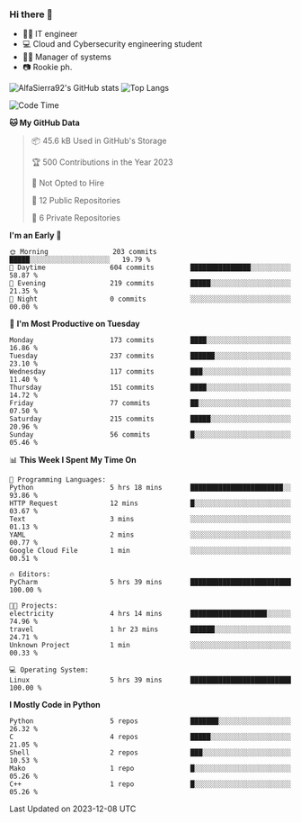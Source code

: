 ### Hi there 👋
- 👨‍💻 IT engineer
- 💻 Cloud and Cybersecurity engineering student
- 👨‍💼 Manager of systems
- 📷 Rookie ph.


![AlfaSierra92's GitHub stats](https://github-readme-stats.vercel.app/api?username=AlfaSierra92&theme=nord)
![Top Langs](https://github-readme-stats.vercel.app/api/top-langs/?username=AlfaSierra92&theme=nord&layout=compact)

<!--START_SECTION:waka-->
![Code Time](http://img.shields.io/badge/Code%20Time-37%20hrs%2054%20mins-blue)

**🐱 My GitHub Data** 

> 📦 45.6 kB Used in GitHub's Storage 
 > 
> 🏆 500 Contributions in the Year 2023
 > 
> 🚫 Not Opted to Hire
 > 
> 📜 12 Public Repositories 
 > 
> 🔑 6 Private Repositories 
 > 
**I'm an Early 🐤** 

```text
🌞 Morning                203 commits         █████░░░░░░░░░░░░░░░░░░░░   19.79 % 
🌆 Daytime                604 commits         ███████████████░░░░░░░░░░   58.87 % 
🌃 Evening                219 commits         █████░░░░░░░░░░░░░░░░░░░░   21.35 % 
🌙 Night                  0 commits           ░░░░░░░░░░░░░░░░░░░░░░░░░   00.00 % 
```
📅 **I'm Most Productive on Tuesday** 

```text
Monday                   173 commits         ████░░░░░░░░░░░░░░░░░░░░░   16.86 % 
Tuesday                  237 commits         ██████░░░░░░░░░░░░░░░░░░░   23.10 % 
Wednesday                117 commits         ███░░░░░░░░░░░░░░░░░░░░░░   11.40 % 
Thursday                 151 commits         ████░░░░░░░░░░░░░░░░░░░░░   14.72 % 
Friday                   77 commits          ██░░░░░░░░░░░░░░░░░░░░░░░   07.50 % 
Saturday                 215 commits         █████░░░░░░░░░░░░░░░░░░░░   20.96 % 
Sunday                   56 commits          █░░░░░░░░░░░░░░░░░░░░░░░░   05.46 % 
```


📊 **This Week I Spent My Time On** 

```text
💬 Programming Languages: 
Python                   5 hrs 18 mins       ███████████████████████░░   93.86 % 
HTTP Request             12 mins             █░░░░░░░░░░░░░░░░░░░░░░░░   03.67 % 
Text                     3 mins              ░░░░░░░░░░░░░░░░░░░░░░░░░   01.13 % 
YAML                     2 mins              ░░░░░░░░░░░░░░░░░░░░░░░░░   00.77 % 
Google Cloud File        1 min               ░░░░░░░░░░░░░░░░░░░░░░░░░   00.51 % 

🔥 Editors: 
PyCharm                  5 hrs 39 mins       █████████████████████████   100.00 % 

🐱‍💻 Projects: 
electricity              4 hrs 14 mins       ███████████████████░░░░░░   74.96 % 
travel                   1 hr 23 mins        ██████░░░░░░░░░░░░░░░░░░░   24.71 % 
Unknown Project          1 min               ░░░░░░░░░░░░░░░░░░░░░░░░░   00.33 % 

💻 Operating System: 
Linux                    5 hrs 39 mins       █████████████████████████   100.00 % 
```

**I Mostly Code in Python** 

```text
Python                   5 repos             ███████░░░░░░░░░░░░░░░░░░   26.32 % 
C                        4 repos             █████░░░░░░░░░░░░░░░░░░░░   21.05 % 
Shell                    2 repos             ███░░░░░░░░░░░░░░░░░░░░░░   10.53 % 
Mako                     1 repo              █░░░░░░░░░░░░░░░░░░░░░░░░   05.26 % 
C++                      1 repo              █░░░░░░░░░░░░░░░░░░░░░░░░   05.26 % 
```




 Last Updated on 2023-12-08 UTC
<!--END_SECTION:waka-->

<!--
**AlfaSierra92/AlfaSierra92** is a ✨ _special_ ✨ repository because its `README.md` (this file) appears on your GitHub profile.

Here are some ideas to get you started:

- 🔭 I’m currently working on ...
- 🌱 I’m currently learning ...
- 👯 I’m looking to collaborate on ...
- 🤔 I’m looking for help with ...
- 💬 Ask me about ...
- 📫 How to reach me: ...
- 😄 Pronouns: ...
- ⚡ Fun fact: ...
-->
